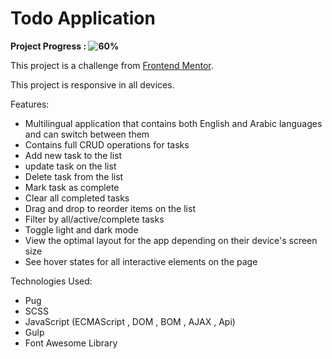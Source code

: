 # Todo Application

**Project Progress : ![60%](https://progress-bar.dev/60/?title=done)**

<!-- **[See Website Live]()** -->

This project is a challenge from [Frontend Mentor](https://www.frontendmentor.io/challenges/todo-app-Su1_KokOW).

This project is responsive in all devices.

Features:

- Multilingual application that contains both English and Arabic languages and can switch between them
- Contains full CRUD operations for tasks
- Add new task to the list
- update task on the list
- Delete task from the list
- Mark task as complete
- Clear all completed tasks
- Drag and drop to reorder items on the list
- Filter by all/active/complete tasks
- Toggle light and dark mode
- View the optimal layout for the app depending on their device's screen size
- See hover states for all interactive elements on the page

Technologies Used:

- Pug
- SCSS
- JavaScript (ECMAScript , DOM , BOM , AJAX , Api)
- Gulp
- Font Awesome Library

<!-- **[See Website Live]()** -->
<!--
Output design Screenshots:

Large Screens :

![Output](/Output-design-screenshots/1.png)

Medium Screens:

![Output](/Output-design-screenshots/2.png)

Mobile Screens:

![Output](/Output-design-screenshots/3.png)
 -->
